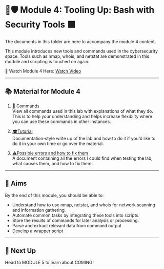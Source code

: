 
# 🧰🛡️ Module 4: Tooling Up: Bash with Security Tools 🟩

The documents in this folder are here to accompany the module 4 content.

This module introduces new tools and commands used in the cybersecurity space. Tools such as nmap, whois, and netstat are demonstrated in this module and scripting is touched on again.

🎥 Watch Module 4 Here: [Watch Video](https://www.youtube.com/watch?v=zwgsWhYL0Sc&list=PLGPhFvIx6g8hdTP3fj2GV7qeISOUjYknL&index=1)

---

## 📚 Material for Module 4

1. [📖 Commands](./commands.md)  
   View all commands used in this lab with explanations of what they do.
   This is to help your understanding and helps increase flexibilty where you can use these commands in other instances.

3. [🎓Tutorial](./tutorial.md)  
   Documentation-style write up of the lab and how to do it if you'd like to do it in your own time or go over the material.

5. [⚠Possible errors and how to fix them](./errors.md)  
   A document containing all the errors I could find when testing the lab, what causes them, and how to fix them.

---

## 🎯 Aims

By the end of this module, you should be able to:
- Understand how to use nmap, netstat, and whois for network scanning and information gathering.
- Automate common tasks by integrating these tools into scripts.
- Store the results of commands for later analysis or processing.
- Parse and extract relevant data from command output
- Develop a wrapper script

---

## 🚀 Next Up

Head to MODULE 5 to learn about COMING!

